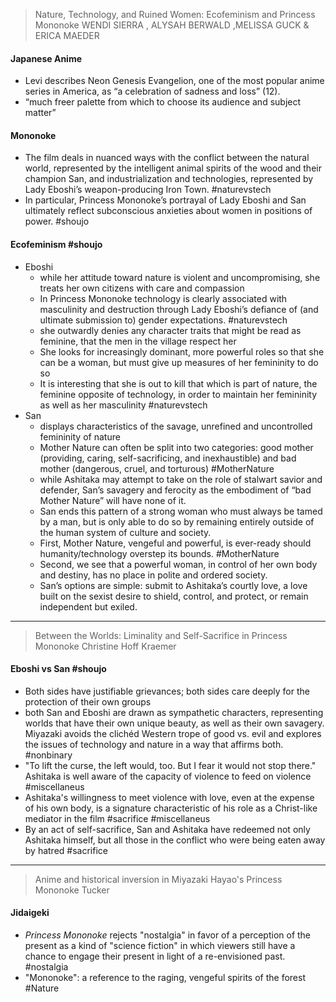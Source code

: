 >Nature, Technology, and Ruined Women: Ecofeminism and Princess Mononoke
>WENDI SIERRA , ALYSAH BERWALD ,MELISSA GUCK & ERICA MAEDER 

#### Japanese Anime
- Levi describes Neon Genesis Evangelion, one of the most popular anime series in America, as “a celebration of sadness and loss” (12).
- “much freer palette from which to choose its audience and subject matter”
#### Mononoke
- The film deals in nuanced ways with the conflict between the natural world, represented by the intelligent animal spirits of the wood and their champion San, and industrialization and technologies, represented by Lady Eboshi’s weapon-producing Iron Town. #naturevstech 
- In particular, Princess Mononoke’s portrayal of Lady Eboshi and San ultimately reflect subconscious anxieties about women in positions of power. #shoujo
#### Ecofeminism #shoujo 
- Eboshi
	- while her attitude toward nature is violent and uncompromising, she treats her own citizens with care and compassion
	- In Princess Mononoke technology is clearly associated with masculinity and destruction through Lady Eboshi’s defiance of (and ultimate submission to) gender expectations. #naturevstech 
	- she outwardly denies any character traits that might be read as feminine, that the men in the village respect her
	- She looks for increasingly dominant, more powerful roles so that she can be a woman, but must give up measures of her femininity to do so
	- It is interesting that she is out to kill that which is part of nature, the feminine opposite of technology, in order to maintain her femininity as well as her masculinity #naturevstech 
- San
	- displays characteristics of the savage, unrefined and uncontrolled femininity of nature
	- Mother Nature can often be split into two categories: good mother (providing, caring, self-sacrificing, and inexhaustible) and bad mother (dangerous, cruel, and torturous) #MotherNature
	- while Ashitaka may attempt to take on the role of stalwart savior and defender, San’s savagery and ferocity as the embodiment of “bad Mother Nature” will have none of it.
	- San ends this pattern of a strong woman who must always be tamed by a man, but is only able to do so by remaining entirely outside of the human system of culture and society.
	- First, Mother Nature, vengeful and powerful, is ever-ready should humanity/technology overstep its bounds. #MotherNature 
	- Second, we see that a powerful woman, in control of her own body and destiny, has no place in polite and ordered society. 
	- San’s options are simple: submit to Ashitaka’s courtly love, a love built on the sexist desire to shield, control, and protect, or remain independent but exiled.

***

>Between the Worlds: Liminality and Self-Sacrifice in Princess Mononoke
>Christine Hoff Kraemer

#### Eboshi vs San #shoujo 
- Both sides have justifiable grievances; both sides care deeply for the protection of their own groups
- both San and Eboshi are drawn as sympathetic characters, representing worlds that have their own unique beauty, as well as their own savagery. Miyazaki avoids the clichéd Western trope of good vs. evil and explores the issues of technology and nature in a way that affirms both. #nonbinary
- "To lift the curse, the left would, too. But I fear it would not stop there." Ashitaka is well aware of the capacity of violence to feed on violence #miscellaneus
- Ashitaka's willingness to meet violence with love, even at the expense of his own body, is a signature characteristic of his role as a Christ-like mediator in the film #sacrifice #miscellaneus 
- By an act of self-sacrifice, San and Ashitaka have redeemed not only Ashitaka himself, but all those in the conflict who were being eaten away by hatred #sacrifice

***

>Anime and historical inversion in Miyazaki Hayao's Princess Mononoke
>Tucker

#### Jidaigeki
- *Princess Mononoke* rejects "nostalgia" in favor of a perception of the present as a kind of "science fiction" in which viewers still have a chance to engage their present in light of a re-envisioned past. #nostalgia
- "Mononoke": a reference to the raging, vengeful spirits of the forest #Nature